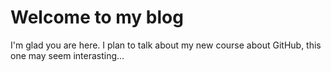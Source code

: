 # Welcome to my blog

I'm glad you are here. I plan to talk about my new course about GitHub, this one may seem interasting...
